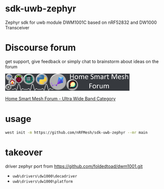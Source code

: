 # sdk-uwb-zephyr
Zephyr sdk for uwb module DWM1001C based on nRF52832 and DW1000 Transceiver
# Discourse forum
get support, give feedback or simply chat to brainstorm about ideas on the forum

<img src="./media/forum.png" width="400" href="https://homesmartmesh.discourse.group/c/networks/ultrawideband/10">

[Home Smart Mesh Forum - Ultra Wide Band Category](https://homesmartmesh.discourse.group/c/networks/ultrawideband/10)

# usage
```bash
west init -m https://github.com/nRFMesh/sdk-uwb-zephyr --mr main
```

# takeover
driver zephyr port from https://github.com/foldedtoad/dwm1001.git

* `uwb\drivers\dw1000\decadriver`
* `uwb\drivers\dw1000\platform`

